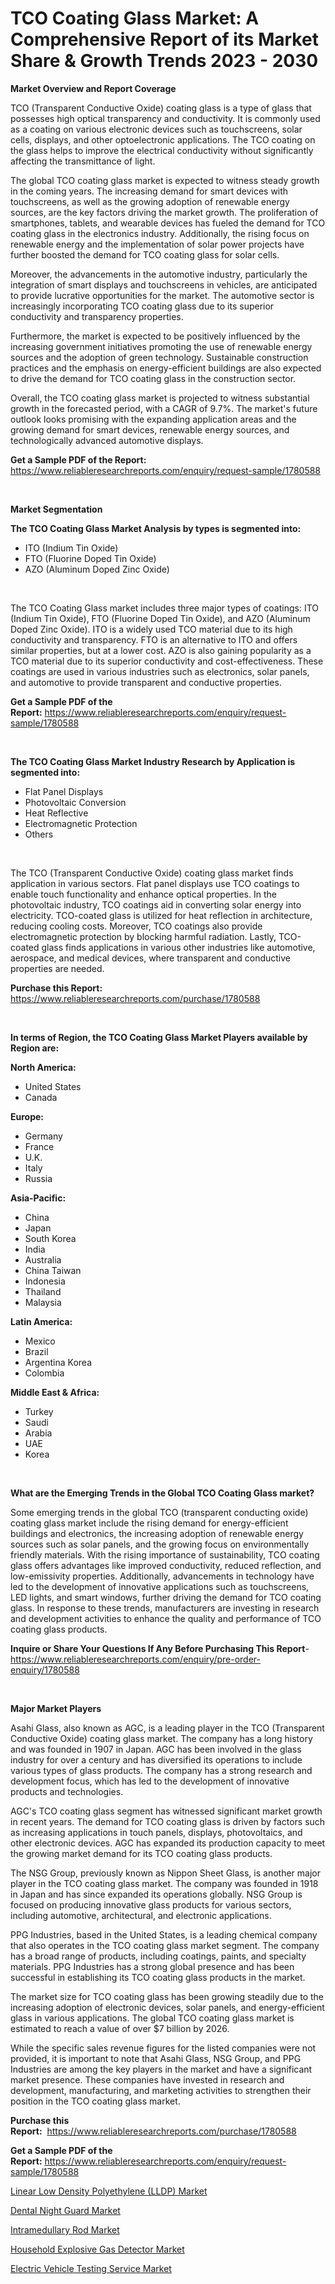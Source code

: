<p><h1>TCO Coating Glass Market: A Comprehensive Report of its Market Share & Growth Trends 2023 - 2030</h1></p><p><strong>Market Overview and Report Coverage</strong></p>
<p><p>TCO (Transparent Conductive Oxide) coating glass is a type of glass that possesses high optical transparency and conductivity. It is commonly used as a coating on various electronic devices such as touchscreens, solar cells, displays, and other optoelectronic applications. The TCO coating on the glass helps to improve the electrical conductivity without significantly affecting the transmittance of light.</p><p>The global TCO coating glass market is expected to witness steady growth in the coming years. The increasing demand for smart devices with touchscreens, as well as the growing adoption of renewable energy sources, are the key factors driving the market growth. The proliferation of smartphones, tablets, and wearable devices has fueled the demand for TCO coating glass in the electronics industry. Additionally, the rising focus on renewable energy and the implementation of solar power projects have further boosted the demand for TCO coating glass for solar cells.</p><p>Moreover, the advancements in the automotive industry, particularly the integration of smart displays and touchscreens in vehicles, are anticipated to provide lucrative opportunities for the market. The automotive sector is increasingly incorporating TCO coating glass due to its superior conductivity and transparency properties.</p><p>Furthermore, the market is expected to be positively influenced by the increasing government initiatives promoting the use of renewable energy sources and the adoption of green technology. Sustainable construction practices and the emphasis on energy-efficient buildings are also expected to drive the demand for TCO coating glass in the construction sector.</p><p>Overall, the TCO coating glass market is projected to witness substantial growth in the forecasted period, with a CAGR of 9.7%. The market's future outlook looks promising with the expanding application areas and the growing demand for smart devices, renewable energy sources, and technologically advanced automotive displays.</p></p>
<p><strong>Get a Sample PDF of the Report:</strong> <a href="https://www.reliableresearchreports.com/enquiry/request-sample/1780588">https://www.reliableresearchreports.com/enquiry/request-sample/1780588</a></p>
<p>&nbsp;</p>
<p><strong>Market Segmentation</strong></p>
<p><strong>The TCO Coating Glass Market Analysis by types is segmented into:</strong></p>
<p><ul><li>ITO (Indium Tin Oxide)</li><li>FTO (Fluorine Doped Tin Oxide)</li><li>AZO (Aluminum Doped Zinc Oxide)</li></ul></p>
<p>&nbsp;</p>
<p><p>The TCO Coating Glass market includes three major types of coatings: ITO (Indium Tin Oxide), FTO (Fluorine Doped Tin Oxide), and AZO (Aluminum Doped Zinc Oxide). ITO is a widely used TCO material due to its high conductivity and transparency. FTO is an alternative to ITO and offers similar properties, but at a lower cost. AZO is also gaining popularity as a TCO material due to its superior conductivity and cost-effectiveness. These coatings are used in various industries such as electronics, solar panels, and automotive to provide transparent and conductive properties.</p></p>
<p><strong>Get a Sample PDF of the Report:</strong>&nbsp;<a href="https://www.reliableresearchreports.com/enquiry/request-sample/1780588">https://www.reliableresearchreports.com/enquiry/request-sample/1780588</a></p>
<p>&nbsp;</p>
<p><strong>The TCO Coating Glass Market Industry Research by Application is segmented into:</strong></p>
<p><ul><li>Flat Panel Displays</li><li>Photovoltaic Conversion</li><li>Heat Reflective</li><li>Electromagnetic Protection</li><li>Others</li></ul></p>
<p>&nbsp;</p>
<p><p>The TCO (Transparent Conductive Oxide) coating glass market finds application in various sectors. Flat panel displays use TCO coatings to enable touch functionality and enhance optical properties. In the photovoltaic industry, TCO coatings aid in converting solar energy into electricity. TCO-coated glass is utilized for heat reflection in architecture, reducing cooling costs. Moreover, TCO coatings also provide electromagnetic protection by blocking harmful radiation. Lastly, TCO-coated glass finds applications in various other industries like automotive, aerospace, and medical devices, where transparent and conductive properties are needed.</p></p>
<p><strong>Purchase this Report:</strong>&nbsp; <a href="https://www.reliableresearchreports.com/purchase/1780588">https://www.reliableresearchreports.com/purchase/1780588</a></p>
<p>&nbsp;</p>
<p><strong>In terms of Region, the TCO Coating Glass Market Players available by Region are:</strong></p>
<p>
    <p> <strong> North America: </strong>
        <ul>
            <li>United States</li>
            <li>Canada</li>
        </ul>
        </p> 
    <p> <strong> Europe: </strong>
        <ul>
            <li>Germany</li>
            <li>France</li>
            <li>U.K.</li>
            <li>Italy</li>
            <li>Russia</li>
        </ul>
        </p> 
    <p> <strong> Asia-Pacific: </strong>
        <ul>
            <li>China</li>
            <li>Japan</li>
            <li>South Korea</li>
            <li>India</li>
            <li>Australia</li>
            <li>China Taiwan</li>
            <li>Indonesia</li>
            <li>Thailand</li>
            <li>Malaysia</li>
        </ul>
        </p> 
    <p> <strong> Latin America: </strong>
        <ul>
            <li>Mexico</li>
            <li>Brazil</li>
            <li>Argentina Korea</li>
            <li>Colombia</li>
        </ul>
        </p> 
    <p> <strong> Middle East & Africa: </strong>
        <ul>
            <li>Turkey</li>
            <li>Saudi</li>
            <li>Arabia</li>
            <li>UAE</li>
            <li>Korea</li>
        </ul>
    </p>
    </p>
<p>&nbsp;</p>
<p><strong>What are the Emerging Trends in the Global TCO Coating Glass market?</strong></p>
<p><p>Some emerging trends in the global TCO (transparent conducting oxide) coating glass market include the rising demand for energy-efficient buildings and electronics, the increasing adoption of renewable energy sources such as solar panels, and the growing focus on environmentally friendly materials. With the rising importance of sustainability, TCO coating glass offers advantages like improved conductivity, reduced reflection, and low-emissivity properties. Additionally, advancements in technology have led to the development of innovative applications such as touchscreens, LED lights, and smart windows, further driving the demand for TCO coating glass. In response to these trends, manufacturers are investing in research and development activities to enhance the quality and performance of TCO coating glass products.</p></p>
<p><strong>Inquire or Share Your Questions If Any Before Purchasing This Report</strong>- <a href="https://www.reliableresearchreports.com/enquiry/pre-order-enquiry/1780588">https://www.reliableresearchreports.com/enquiry/pre-order-enquiry/1780588</a></p>
<p>&nbsp;</p>
<p><strong>Major Market Players</strong></p>
<p><p>Asahi Glass, also known as AGC, is a leading player in the TCO (Transparent Conductive Oxide) coating glass market. The company has a long history and was founded in 1907 in Japan. AGC has been involved in the glass industry for over a century and has diversified its operations to include various types of glass products. The company has a strong research and development focus, which has led to the development of innovative products and technologies.</p><p>AGC's TCO coating glass segment has witnessed significant market growth in recent years. The demand for TCO coating glass is driven by factors such as increasing applications in touch panels, displays, photovoltaics, and other electronic devices. AGC has expanded its production capacity to meet the growing market demand for its TCO coating glass products.</p><p>The NSG Group, previously known as Nippon Sheet Glass, is another major player in the TCO coating glass market. The company was founded in 1918 in Japan and has since expanded its operations globally. NSG Group is focused on producing innovative glass products for various sectors, including automotive, architectural, and electronic applications.</p><p>PPG Industries, based in the United States, is a leading chemical company that also operates in the TCO coating glass market segment. The company has a broad range of products, including coatings, paints, and specialty materials. PPG Industries has a strong global presence and has been successful in establishing its TCO coating glass products in the market.</p><p>The market size for TCO coating glass has been growing steadily due to the increasing adoption of electronic devices, solar panels, and energy-efficient glass in various applications. The global TCO coating glass market is estimated to reach a value of over $7 billion by 2026.</p><p>While the specific sales revenue figures for the listed companies were not provided, it is important to note that Asahi Glass, NSG Group, and PPG Industries are among the key players in the market and have a significant market presence. These companies have invested in research and development, manufacturing, and marketing activities to strengthen their position in the TCO coating glass market.</p></p>
<p><strong>Purchase this Report:</strong>&nbsp;&nbsp;<a href="https://www.reliableresearchreports.com/purchase/1780588">https://www.reliableresearchreports.com/purchase/1780588</a></p>
<p></p>
<p><strong>Get a Sample PDF of the Report:</strong>&nbsp;<a href="https://www.reliableresearchreports.com/enquiry/request-sample/1780588">https://www.reliableresearchreports.com/enquiry/request-sample/1780588</a></p>
<p><p><a href="https://medium.com/@vergiekunze/linear-low-density-polyethylene-lldp-market-insight-market-trends-growth-forecasted-from-2023-3396139d497b">Linear Low Density Polyethylene (LLDP) Market</a></p><p><a href="https://www.linkedin.com/pulse/dental-night-guard-market-size-growth-forecast-from-2023-2030-ygdle/">Dental Night Guard Market</a></p><p><a href="https://www.linkedin.com/pulse/decoding-intramedullary-rod-market-deep-dive-latest-trends-8xkpe/">Intramedullary Rod Market</a></p><p><a href="https://github.com/YashRP12/Market-Research-Report-List-1/blob/main/household-explosive-gas-detector-market.md">Household Explosive Gas Detector Market</a></p><p><a href="https://github.com/Chiragrp25/Market-Research-Report-List-1/blob/main/electric-vehicle-testing-service-market.md">Electric Vehicle Testing Service Market</a></p></p>